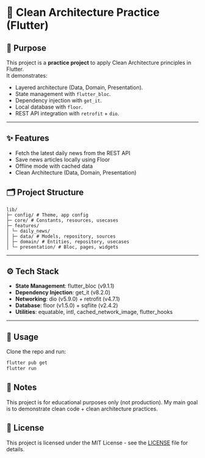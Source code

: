 # 🧹 Clean Architecture Practice (Flutter)

## 🎯 Purpose
This project is a **practice project** to apply Clean Architecture principles in Flutter.  
It demonstrates:
- Layered architecture (Data, Domain, Presentation).
- State management with `flutter_bloc`.
- Dependency injection with `get_it`.
- Local database with `floor`.
- REST API integration with `retrofit` + `dio`.

---
## ✨ Features
- Fetch the latest daily news from the REST API
- Save news articles locally using Floor
- Offline mode with cached data
- Clean Architecture (Data, Domain, Presentation)


## 🗂️ Project Structure
```
lib/
├─ config/ # Theme, app config
├─ core/ # Constants, resources, usecases
├─ features/
│ └─ daily_news/
│ ├─ data/ # Models, repository, sources
│ ├─ domain/ # Entities, repository, usecases
│ └─ presentation/ # Bloc, pages, widgets
```
---

## ⚙️ Tech Stack

- **State Management**: flutter_bloc (v9.1.1)  
- **Dependency Injection**: get_it (v8.2.0)  
- **Networking**: dio (v5.9.0) + retrofit (v4.7.1)  
- **Database**: floor (v1.5.0) + sqflite (v2.4.2)  
- **Utilities**: equatable, intl, cached_network_image, flutter_hooks  

---

## 🚀 Usage
Clone the repo and run:
```bash
flutter pub get
flutter run
```

## 📌 Notes
This project is for educational purposes only (not production).
My main goal is to demonstrate clean code + clean architecture practices.

## 📄 License
This project is licensed under the MIT License - see the [LICENSE](./LICENSE) file for details.

